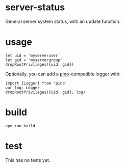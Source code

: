 # server-status

General server system status, with an update function.

# usage
```
let uid = 'myserveruser'
let gid = 'myservergroup'
dropRootPrivileges({uid, gid})
```

Optionally, you can add a [pino]()-compatible logger with:
```
import {Logger} from 'pino'
var log: Logger
dropRootPrivileges({uid, gid}, log)
```


# build
```
npm run build
```

# test
This has no tests yet.

